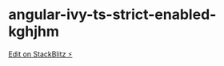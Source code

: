 # angular-ivy-ts-strict-enabled-kghjhm

[Edit on StackBlitz ⚡️](https://stackblitz.com/edit/angular-ivy-ts-strict-enabled-kghjhm)